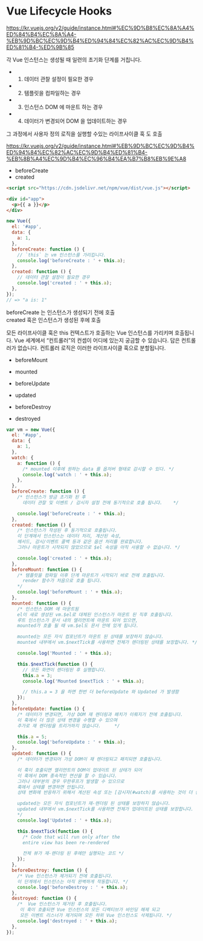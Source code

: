 # Vue Lifecycle Hooks

<https://kr.vuejs.org/v2/guide/instance.html#%EC%9D%B8%EC%8A%A4%ED%84%B4%EC%8A%A4-%EB%9D%BC%EC%9D%B4%ED%94%84%EC%82%AC%EC%9D%B4%ED%81%B4-%ED%9B%85>

각 Vue 인스턴스는 생성될 때 일련의 초기화 단계를 거칩니다.

- 1.  데이터 관찰 설정이 필요한 경우
- 2.  템플릿을 컴파일하는 경우
- 3.  인스턴스 DOM 에 마운트 하는 경우
- 4.  데이터가 변경되어 DOM 을 업데이트하는 경우

그 과정에서 사용자 정의 로직을 실행할 수있는 라이프사이클 훅 도 호출

<https://kr.vuejs.org/v2/guide/instance.html#%EB%9D%BC%EC%9D%B4%ED%94%84%EC%82%AC%EC%9D%B4%ED%81%B4-%EB%8B%A4%EC%9D%B4%EC%96%B4%EA%B7%B8%EB%9E%A8>

- beforeCreate
- created

```html
<script src="https://cdn.jsdelivr.net/npm/vue/dist/vue.js"></script>

<div id="app">
  <p>{{ a }}</p>
</div>
```

```javascript
new Vue({
  el: '#app',
  data: {
    a: 1,
  },
  beforeCreate: function () {
    // `this` 는 vm 인스턴스를 가리킵니다.
    console.log('beforeCreate : ' + this.a);
  },
  created: function () {
    // 데이터 관찰 설정이 필요한 경우
    console.log('created : ' + this.a);
  },
});
// => "a is: 1"
```

beforeCreate 는 인스턴스가 생성되기 전에 호출  
created 훅은 인스턴스가 생성된 후에 호출

모든 라이프사이클 훅은 this 컨텍스트가 호출하는 Vue 인스턴스를 가리키며 호출됩니다. Vue 세계에서 “컨트롤러”의 컨셉이 어디에 있는지 궁금할 수 있습니다. 답은 컨트롤러가 없습니다. 컨트롤러 로직은 이러한 라이프사이클 훅으로 분할됩니다.

- beforeMount
- mounted

- beforeUpdate
- updated

- beforeDestroy
- destroyed

```javascript
var vm = new Vue({
  el: '#app',
  data: {
    a: 1,
  },
  watch: {
    a: function () {
      /* mounted 이후에 원하는 data 를 옵저버 형태로 감시할 수 있다. */
      console.log('watch : ' + this.a);
    },
  },
  beforeCreate: function () {
    /* 인스턴스가 방금 초기화 된 후 
      데이터 관찰 및 이벤트 / 감시자 설정 전에 동기적으로 호출 됩니다.	*/

    console.log('beforeCreate : ' + this.a);
  },
  created: function () {
    /* 인스턴스가 작성된 후 동기적으로 호출됩니다. 
    이 단계에서 인스턴스는 데이터 처리, 계산된 속성, 
    메서드, 감시/이벤트 콜백 등과 같은 옵션 처리를 완료합니다. 
    그러나 마운트가 시작되지 않았으므로 $el 속성을 아직 사용할 수 없습니다. */

    console.log('created : ' + this.a);
  },
  beforeMount: function () {
    /* 템플릿을 컴파일 이후 단계 마운트가 시작되기 바로 전에 호출됩니다. 
      render 함수가 처음으로 호출 됩니다.
    */
    console.log('beforeMount : ' + this.a);
  },
  mounted: function () {
    /* 인스턴스 DOM 에 마운트됨
    el이 새로 생성된 vm.$el로 대체된 인스턴스가 마운트 된 직후 호출됩니다.
    루트 인스턴스가 문서 내의 엘리먼트에 마운트 되어 있으면, 
    mounted가 호출 될 때 vm.$el도 문서 안에 있게 됩니다.

    mounted는 모든 자식 컴포넌트가 마운트 된 상태를 보장하지 않습니다. 
    mounted 내부에서 vm.$nextTick를 사용하면 전체가 렌더링된 상태를 보장합니다. */

    console.log('Mounted : ' + this.a);

    this.$nextTick(function () {
      // 모든 화면이 렌더링된 후 실행합니다.
      this.a = 3;
      console.log('Mounted $nextTick : ' + this.a);

      // this.a = 3	을 하면 한번 더 beforeUpdate 와 Updated 가 발생함
    });
  },
  beforeUpdate: function () {
    /* 데이터가 변경되면, 가상 DOM 재 렌더링과 패치가 이뤄지기 전에 호출됩니다.
    이 훅에서 더 많은 상태 변경을 수행할 수 있으며 
    추가로 재 렌더링을 트리거하지 않습니다.     */

    this.a = 5;
    console.log('beforeUpdate : ' + this.a);
  },
  updated: function () {
    /* 데이터가 변경되어 가상 DOM이 재 렌더링되고 패치되면 호출됩니다.

    이 훅이 호출되면 엘리먼트의 DOM이 업데이트 된 상태가 되어 
    이 훅에서 DOM 종속적인 연산을 할 수 있습니다. 
    그러나 대부분의 경우 무한루프가 발생할 수 있으므로 
    훅에서 상태를 변경하면 안됩니다. 
    상태 변화에 반응하기 위해서 계산된 속성 또는 [감시자(#watch)를 사용하는 것이 더 좋습니다.

    updated는 모든 자식 컴포넌트가 재-렌더링 된 상태를 보장하지 않습니다. 
    updated 내부에서 vm.$nextTick를 사용하면 전체가 업데이트된 상태를 보장합니다.
    */
    console.log('Updated : ' + this.a);

    this.$nextTick(function () {
      /* Code that will run only after the
      entire view has been re-rendered

      전체 뷰가 재-랜더링 된 후에만 실행되는 코드 */
    });
  },
  beforeDestroy: function () {
    /* Vue 인스턴스가 제거되기 전에 호출됩니다. 
    이 단계에서 인스턴스는 아직 완벽하게 작동합니다. */
    console.log('beforeDestroy : ' + this.a);
  },
  destroyed: function () {
    /*  Vue 인스턴스가 제거된 후 호출됩니다. 
     이 훅이 호출되면 Vue 인스턴스의 모든 디렉티브가 바인딩 해제 되고 
     모든 이벤트 리스너가 제거되며 모든 하위 Vue 인스턴스도 삭제됩니다. */
    console.log('destroyed : ' + this.a);
  },
});
```
